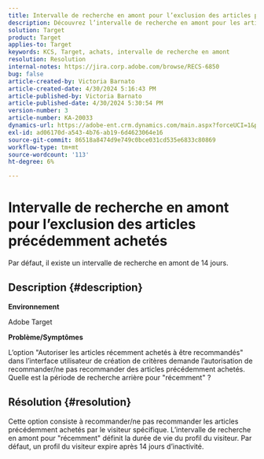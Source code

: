 ```yaml
---
title: Intervalle de recherche en amont pour l’exclusion des articles précédemment achetés
description: Découvrez l’intervalle de recherche en amont pour les articles récemment achetés.
solution: Target
product: Target
applies-to: Target
keywords: KCS, Target, achats, intervalle de recherche en amont
resolution: Resolution
internal-notes: https://jira.corp.adobe.com/browse/RECS-6850
bug: false
article-created-by: Victoria Barnato
article-created-date: 4/30/2024 5:16:43 PM
article-published-by: Victoria Barnato
article-published-date: 4/30/2024 5:30:54 PM
version-number: 3
article-number: KA-20033
dynamics-url: https://adobe-ent.crm.dynamics.com/main.aspx?forceUCI=1&pagetype=entityrecord&etn=knowledgearticle&id=be6d0369-1507-ef11-9f89-000d3a31b84a
exl-id: ad06170d-a543-4b76-ab19-6d4623064e16
source-git-commit: 86518a8474d9e749c0bce031cd535e6833c80869
workflow-type: tm+mt
source-wordcount: '113'
ht-degree: 6%

---
```


# Intervalle de recherche en amont pour l’exclusion des articles précédemment achetés


Par défaut, il existe un intervalle de recherche en amont de 14 jours.

## Description {#description}


<b>Environnement</b>

Adobe Target

<b>Problème/Symptômes</b>

L’option &quot;Autoriser les articles récemment achetés à être recommandés&quot; dans l’interface utilisateur de création de critères demande l’autorisation de recommander/ne pas recommander des articles précédemment achetés. Quelle est la période de recherche arrière pour &quot;récemment&quot; ?


## Résolution {#resolution}


Cette option consiste à recommander/ne pas recommander les articles précédemment achetés par le visiteur spécifique. L’intervalle de recherche en amont pour &quot;récemment&quot; définit la durée de vie du profil du visiteur. Par défaut, un profil du visiteur expire après 14 jours d’inactivité.
